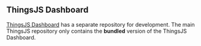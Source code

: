 ## ThingsJS Dashboard

[ThingsJS Dashboard](https://github.com/DependableSystemsLab/ThingsJS-dashboard) has a separate repository for development. The main ThingsJS repository only contains the **bundled** version of the ThingsJS Dashboard.